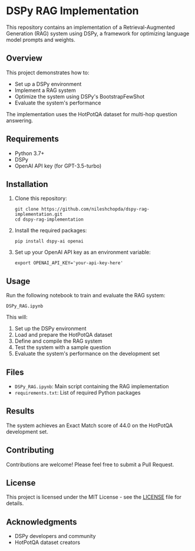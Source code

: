 # DSPy RAG Implementation

This repository contains an implementation of a Retrieval-Augmented Generation (RAG) system using DSPy, a framework for optimizing language model prompts and weights.

## Overview

This project demonstrates how to:
- Set up a DSPy environment
- Implement a RAG system
- Optimize the system using DSPy's BootstrapFewShot
- Evaluate the system's performance

The implementation uses the HotPotQA dataset for multi-hop question answering.

## Requirements

- Python 3.7+
- DSPy
- OpenAI API key (for GPT-3.5-turbo)

## Installation

1. Clone this repository:
   ```
   git clone https://github.com/nileshchopda/dspy-rag-implementation.git
   cd dspy-rag-implementation
   ```

2. Install the required packages:
   ```
   pip install dspy-ai openai
   ```

3. Set up your OpenAI API key as an environment variable:
   ```
   export OPENAI_API_KEY='your-api-key-here'
   ```

## Usage

Run the following notebook to train and evaluate the RAG system:

```
DSPy_RAG.ipynb
```

This will:
1. Set up the DSPy environment
2. Load and prepare the HotPotQA dataset
3. Define and compile the RAG system
4. Test the system with a sample question
5. Evaluate the system's performance on the development set

## Files

- `DSPy_RAG.ipynb`: Main script containing the RAG implementation
- `requirements.txt`: List of required Python packages

## Results

The system achieves an Exact Match score of 44.0 on the HotPotQA development set.

## Contributing

Contributions are welcome! Please feel free to submit a Pull Request.

## License

This project is licensed under the MIT License - see the [LICENSE](LICENSE) file for details.

## Acknowledgments

- DSPy developers and community
- HotPotQA dataset creators
